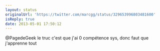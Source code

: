 ```yaml
---
layout: status
originalUrl: 'https://twitter.com/marcgg/status/329653996803481600'
isReply: true
date: 2013-05-01 17:50:12
---
```


@PagedeGeek le truc c'est que j'ai 0 compétence sys, donc faut que j'apprenne tout
